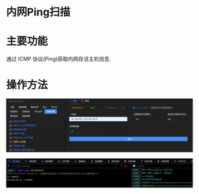 # 内网Ping扫描

# 主要功能
通过 ICMP 协议(Ping)获取内网存活主机信息.

# 操作方法
![1625194000615-fd2d9fbf-1669-4a6f-b90f-bfeedc1f5eb9.webp](./img/RDQ-24Fezu2uW6U9/1625194000615-fd2d9fbf-1669-4a6f-b90f-bfeedc1f5eb9-617158.webp)



![1627632980140-3364fc53-c35f-44b4-8948-1fb546d943ce.webp](./img/RDQ-24Fezu2uW6U9/1627632980140-3364fc53-c35f-44b4-8948-1fb546d943ce-615575.webp)






